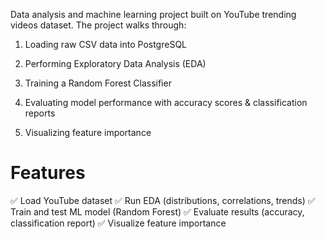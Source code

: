Data analysis and machine learning project built on YouTube trending videos dataset.
The project walks through:

1. Loading raw CSV data into PostgreSQL

2. Performing Exploratory Data Analysis (EDA)

3. Training a Random Forest Classifier

4. Evaluating model performance with accuracy scores & classification reports

5. Visualizing feature importance

# Features

✅ Load YouTube dataset
✅ Run EDA (distributions, correlations, trends)
✅ Train and test ML model (Random Forest)
✅ Evaluate results (accuracy, classification report)
✅ Visualize feature importance
